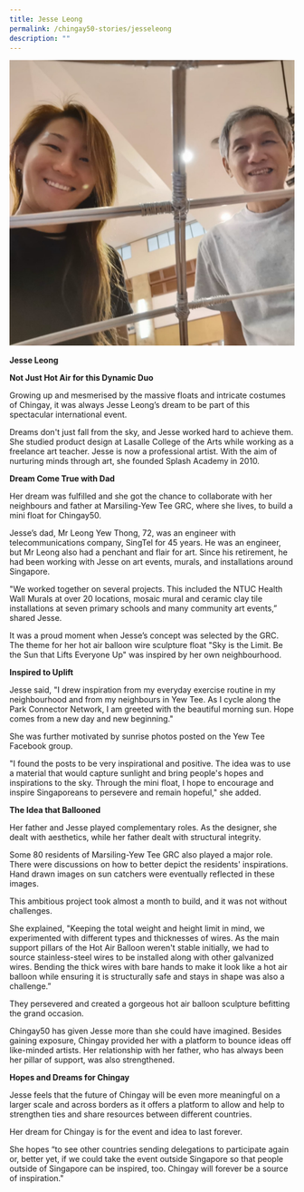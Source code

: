 ```yaml
---
title: Jesse Leong
permalink: /chingay50-stories/jesseleong
description: ""
---
```

![Jesse and her dad](/images/Chingay50%20Stories/jesseleong.png)

**Jesse Leong**


**Not Just Hot Air for this Dynamic Duo**

Growing up and mesmerised by the massive floats and intricate costumes of Chingay, it was always Jesse Leong’s dream to be part of this spectacular international event.

Dreams don't just fall from the sky, and Jesse worked hard to achieve them. She studied product design at Lasalle College of the Arts while working as a freelance art teacher. Jesse is now a professional artist. With the aim of nurturing minds through art, she founded Splash Academy in 2010.

**Dream Come True with Dad**

Her dream was fulfilled and she got the chance to collaborate with her neighbours and father at Marsiling-Yew Tee GRC, where she lives, to build a mini float for Chingay50. 

Jesse’s dad, Mr Leong Yew Thong, 72, was an engineer with telecommunications company, SingTel for 45 years. He was an engineer, but Mr Leong also had a penchant and flair for art. Since his retirement, he had been working with Jesse on art events, murals, and installations around Singapore.

"We worked together on several projects. This included the NTUC Health Wall Murals at over 20 locations, mosaic mural and ceramic clay tile installations at seven primary schools and many community art events,” shared Jesse.

It was a proud moment when Jesse’s concept was selected by the GRC. The theme for her hot air balloon wire sculpture float "Sky is the Limit. Be the Sun that Lifts Everyone Up" was inspired by her own neighbourhood.

**Inspired to Uplift**

Jesse said, "I drew inspiration from my everyday exercise routine in my neighbourhood and from my neighbours in Yew Tee. As I cycle along the Park Connector Network, I am greeted with the beautiful morning sun. Hope comes from a new day and new beginning."

She was further motivated by sunrise photos posted on the Yew Tee Facebook group.

"I found the posts to be very inspirational and positive. The idea was to use a material that would capture sunlight and bring people's hopes and inspirations to the sky. Through the mini float, I hope to encourage and inspire Singaporeans to persevere and remain hopeful," she added.

**The Idea that Ballooned**

Her father and Jesse played complementary roles. As the designer, she dealt with aesthetics, while her father dealt with structural integrity.

Some 80 residents of Marsiling-Yew Tee GRC also played a major role. There were discussions on how to better depict the residents' inspirations. Hand drawn images on sun catchers were eventually reflected in these images.

This ambitious project took almost a month to build, and it was not without challenges.

She explained, "Keeping the total weight and height limit in mind, we experimented with different types and thicknesses of wires. As the main support pillars of the Hot Air Balloon weren't stable initially, we had to source stainless-steel wires to be installed along with other galvanized wires. Bending the thick wires with bare hands to make it look like a hot air balloon while ensuring it is structurally safe and stays in shape was also a challenge.”

They persevered and created a gorgeous hot air balloon sculpture befitting the grand occasion.

Chingay50 has given Jesse more than she could have imagined. Besides gaining exposure, Chingay provided her with a platform to bounce ideas off like-minded artists. Her relationship with her father, who has always been her pillar of support, was also strengthened.

**Hopes and Dreams for Chingay**

Jesse feels that the future of Chingay will be even more meaningful on a larger scale and across borders as it offers a platform to allow and help to strengthen ties and share resources between different countries. 

Her dream for Chingay is for the event and idea to last forever. 

She hopes “to see other countries sending delegations to participate again or, better yet, if we could take the event outside Singapore so that people outside of Singapore can be inspired, too. Chingay will forever be a source of inspiration."